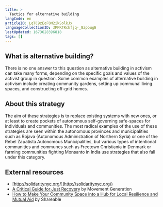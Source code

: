 ```yaml
---
title: >
  Tactics for alternative building
langCode: en
articleID: LqTC9zEqF0M2ikSolkJx
languageCollectionID: 3PPRTRckfjq-_8zpougB
lastUpdated: 1673628396818
tags: []
---
```


## What is alternative building?

There is no one answer to this question as alternative building in activism can take many forms, depending on the specific goals and values of the activist group in question. Some common examples of alternative building in activism include creating community gardens, setting up communal living spaces, and constructing off-grid homes.

## About this strategy

The aim of these strategies is to replace existing systems with new ones, or at least to create pockets of autonomous self-governing safe-spaces for individuals and communities. The most radical examples of the use of these strategies are seen within the autonomous provinces and municipalities such as Rojava (Autonomous Administration of Northern Syria) or one of the Rebel Zapatista Autonomous Municipalities, but various types of intentional communities and communes such as Freetown Christiania in Denmark or farming communities fighting Monsanto in India use strategies that also fall under this category.

## External resources

-   [http://solidaritynyc.org/](http://solidaritynyc.org/)
-   [A Critical Guide for Just Recovery](https://commonslibrary.org/a-critical-framework-for-just-recovery/) by Movement Generation
-   [How to Make Your Community Space into a Hub for Local Resilience and Mutual Aid](https://commonslibrary.org/how-to-make-your-community-space-into-a-hub-for-local-resilience-and-mutual-aid/) by Shareable
